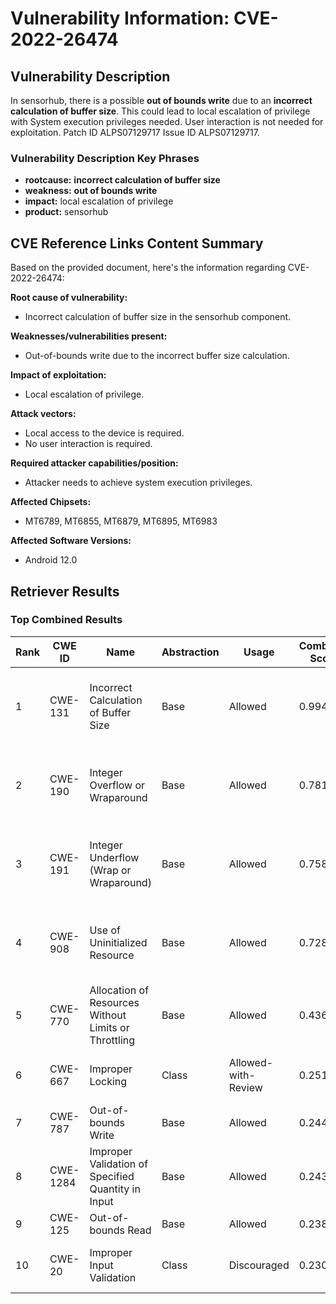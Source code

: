# Vulnerability Information: CVE-2022-26474

## Vulnerability Description
In sensorhub, there is a possible **out of bounds write** due to an **incorrect calculation of buffer size**. This could lead to local escalation of privilege with System execution privileges needed. User interaction is not needed for exploitation. Patch ID ALPS07129717 Issue ID ALPS07129717.

### Vulnerability Description Key Phrases
- **rootcause:** **incorrect calculation of buffer size**
- **weakness:** **out of bounds write**
- **impact:** local escalation of privilege
- **product:** sensorhub

## CVE Reference Links Content Summary
Based on the provided document, here's the information regarding CVE-2022-26474:

**Root cause of vulnerability:**
- Incorrect calculation of buffer size in the sensorhub component.

**Weaknesses/vulnerabilities present:**
- Out-of-bounds write due to the incorrect buffer size calculation.

**Impact of exploitation:**
- Local escalation of privilege.

**Attack vectors:**
- Local access to the device is required.
- No user interaction is required.

**Required attacker capabilities/position:**
- Attacker needs to achieve system execution privileges.

**Affected Chipsets:**
- MT6789, MT6855, MT6879, MT6895, MT6983

**Affected Software Versions:**
- Android 12.0

## Retriever Results

### Top Combined Results

| Rank | CWE ID | Name | Abstraction | Usage | Combined Score | Retrievers | Individual Scores |
|------|--------|------|-------------|-------|---------------|------------|-------------------|
| 1 | CWE-131 | Incorrect Calculation of Buffer Size | Base | Allowed | 0.9944 | dense, sparse, graph | dense: 0.566, sparse: 0.679, graph: 0.902 |
| 2 | CWE-190 | Integer Overflow or Wraparound | Base | Allowed | 0.7818 | dense, sparse, graph | dense: 0.522, sparse: 0.476, graph: 0.694 |
| 3 | CWE-191 | Integer Underflow (Wrap or Wraparound) | Base | Allowed | 0.7581 | dense, sparse, graph | dense: 0.541, sparse: 0.478, graph: 0.598 |
| 4 | CWE-908 | Use of Uninitialized Resource | Base | Allowed | 0.7280 | dense, sparse, graph | dense: 0.522, sparse: 0.482, graph: 0.536 |
| 5 | CWE-770 | Allocation of Resources Without Limits or Throttling | Base | Allowed | 0.4368 | sparse, graph | sparse: 0.406, graph: 0.572 |
| 6 | CWE-667 | Improper Locking | Class | Allowed-with-Review | 0.2510 | sparse, graph | sparse: 0.452, graph: 0.472 |
| 7 | CWE-787 | Out-of-bounds Write | Base | Allowed | 0.2446 | sparse | sparse: 0.428 |
| 8 | CWE-1284 | Improper Validation of Specified Quantity in Input | Base | Allowed | 0.2432 | sparse | sparse: 0.425 |
| 9 | CWE-125 | Out-of-bounds Read | Base | Allowed | 0.2381 | sparse | sparse: 0.416 |
| 10 | CWE-20 | Improper Input Validation | Class | Discouraged | 0.2309 | dense, sparse | dense: 0.536, sparse: 0.433 |

